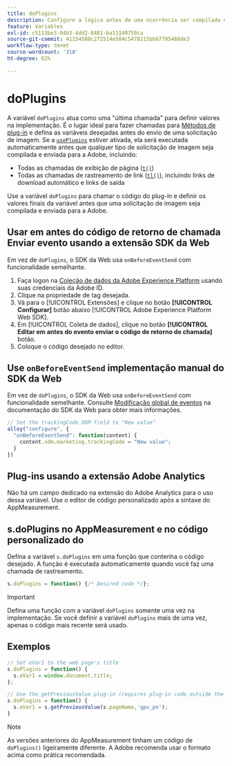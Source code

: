```yaml
---
title: doPlugins
description: Configure a lógica antes de uma ocorrência ser compilada e enviada para a Adobe.
feature: Variables
exl-id: c5113be3-04b3-4dd2-8481-ba13149750ca
source-git-commit: 41154580c272514e504c5478215bb67795488de3
workflow-type: tm+mt
source-wordcount: '318'
ht-degree: 62%

---
```


# doPlugins

A variável `doPlugins` atua como uma &quot;última chamada&quot; para definir valores na implementação. É o lugar ideal para fazer chamadas para [Métodos de plug-in](../plugins/impl-plugins.md) e defina as variáveis desejadas antes do envio de uma solicitação de imagem. Se a [`usePlugins`](../config-vars/useplugins.md) estiver ativada, ela será executada automaticamente antes que qualquer tipo de solicitação de imagem seja compilada e enviada para a Adobe, incluindo:

* Todas as chamadas de exibição de página ([`t()`](t-method.md))
* Todas as chamadas de rastreamento de link ([`tl()`](tl-method.md)), incluindo links de download automático e links de saída

Use a variável `doPlugins` para chamar o código do plug-in e definir os valores finais da variável antes que uma solicitação de imagem seja compilada e enviada para a Adobe.

## Usar em antes do código de retorno de chamada Enviar evento usando a extensão SDK da Web

Em vez de `doPlugins`, o SDK da Web usa `onBeforeEventSend` com funcionalidade semelhante.

1. Faça logon na [Coleção de dados da Adobe Experience Platform](https://experience.adobe.com/data-collection) usando suas credenciais da Adobe ID.
1. Clique na propriedade de tag desejada.
1. Vá para o [!UICONTROL Extensões] e clique no botão **[!UICONTROL Configurar]** botão abaixo [!UICONTROL Adobe Experience Platform Web SDK].
1. Em [!UICONTROL Coleta de dados], clique no botão **[!UICONTROL Editar em antes do evento enviar o código de retorno de chamada]** botão.
1. Coloque o código desejado no editor.

## Use `onBeforeEventSend` implementação manual do SDK da Web

Em vez de `doPlugins`, o SDK da Web usa `onBeforeEventSend` com funcionalidade semelhante. Consulte [Modificação global de eventos](https://experienceleague.adobe.com/docs/experience-platform/edge/fundamentals/tracking-events.html#modifying-events-globally) na documentação do SDK da Web para obter mais informações.

```js
// Set the trackingCode XDM field to "New value"
alloy("configure", {
  "onBeforeEventSend": function(content) {
    content.xdm.marketing.trackingCode = "New value";
  }
})
```

## Plug-ins usando a extensão Adobe Analytics

Não há um campo dedicado na extensão do Adobe Analytics para o uso dessa variável. Use o editor de código personalizado após a sintaxe do AppMeasurement.

## s.doPlugins no AppMeasurement e no código personalizado do 

Defina a variável `s.doPlugins` em uma função que contenha o código desejado. A função é executada automaticamente quando você faz uma chamada de rastreamento.

```js
s.doPlugins = function() {/* Desired code */};
```

>[!IMPORTANT]
>
>Defina uma função com a variável `doPlugins` somente uma vez na implementação. Se você definir a variável `doPlugins` mais de uma vez, apenas o código mais recente será usado.

## Exemplos

```js
// Set eVar1 to the web page's title
s.doPlugins = function() {
  s.eVar1 = window.document.title;
};

// Use the getPreviousValue plug-in (requires plug-in code outside the function)
s.doPlugins = function() {
  s.eVar1 = s.getPreviousValue(s.pageName,'gpv_pn');
}
```

>[!NOTE]
>
>As versões anteriores do AppMeasurement tinham um código de `doPlugins()` ligeiramente diferente. A Adobe recomenda usar o formato acima como prática recomendada.
